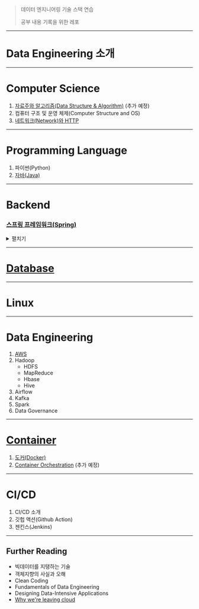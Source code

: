> 데이터 엔지니어링 기술 스택 연습
>
> 공부 내용 기록을 위한 레포

---

# Data Engineering 소개







---

# Computer Science

1. [자료주와 알고리즘(Data Structure & Algorithm)]() (추가 예정)
2. 컴퓨터 구조 및 운영 체제(Computer Structure and OS)
3. [네트워크(Network)와 HTTP](network%20and%20http/README.md)

---

# Programming Language

1. 파이썬(Python)
2. [자바(Java)](java/README.md)

---

# Backend

### [스프링 프레임워크(Spring)](spring/README.md)

<details>
  <summary>펼치기</summary>
### [1) Spring 소개](https://github.com/seungki1011/Data-Engineering/tree/main/spring/(001)Spring%20Introduction)

1. [Introduction]((001)Spring%20Introduction#1-introduction)
   * ```Spring```, ```SpringBoot``` 소개
   * ```Gradle```
   * MVC Pattern
2. [Spring Boot Project Configuration]((001)Spring%20Introduction#2-spring-boot-project-configuration)
   * Spring Boot 프로젝트 생성하기
   * 실행 확인하기
   * View 설정하기
   * 빌드 후 실행
3. [Spring 웹 개발]((001)Spring%20Introduction#3-spring-%EC%9B%B9-%EA%B0%9C%EB%B0%9C)
   * Static Contents
   * MVC & Template Engine
   * API
4. [회원 관리 기능 개발 I]((001)Spring%20Introduction#4-%ED%9A%8C%EC%9B%90-%EA%B4%80%EB%A6%AC-%EA%B8%B0%EB%8A%A5-%EA%B0%9C%EB%B0%9C-i)
   * 비즈니스 요구 사항
   * 애플리케이션 계층 구조
   * 클래스 의존 관계
   * 회원 저장소 코드, 테스트 코드
   * 회원 서비스 코드, 테스트 코드
5. [Spring Bean & Dependency]((001)Spring%20Introduction#5-spring-bean--dependency)
   * Component Scan
   * 자바 코드로 스프링 빈 등록
6. [회원 관리 기능 개발 II]((001)Spring%20Introduction#6-%ED%9A%8C%EC%9B%90-%EA%B4%80%EB%A6%AC-%EA%B8%B0%EB%8A%A5-%EA%B0%9C%EB%B0%9C-ii)
   * 홈 화면 추가
   * 등록
   * 조회
7. [Spring DB Access]((001)Spring%20Introduction#7-spring-db-access)
   * H2 데이터베이스 Setup
   * JdbcTemplate
   * 스프링 통합 테스트
   * JPA
8. [AOP]((001)Spring%20Introduction#8-aop)
   * AOP 소개
9. [전체 요약]((001)Spring%20Introduction#%EC%A0%84%EC%B2%B4-%EC%9A%94%EC%95%BD)

### [2) Spring Core](https://github.com/seungki1011/Data-Engineering/tree/main/spring/(002)Spring%20Core%20-%201)

1. [Object Oriented Design(객체 지향 설계)]((002)Spring%20Core%20-%201#1-object-oriented-design%EA%B0%9D%EC%B2%B4-%EC%A7%80%ED%96%A5-%EC%84%A4%EA%B3%84)
   * SOLID 원칙
     * SRP
     * OCP
     * LSP
     * ISP
     * DIP
     * 요약
   * OOD와 Spring
2. [Spring 핵심 원리 I - 예제 생성]((002)Spring%20Core%20-%201#2-spring-%ED%95%B5%EC%8B%AC-%EC%9B%90%EB%A6%AC-i---%EC%98%88%EC%A0%9C-%EC%83%9D%EC%84%B1)
   * 프로젝트 생성
   * 비즈니스 요구 사항과 설계
   * 회원 도메인 설계, 개발, 테스트
   * 주문과 할인 도메인 설계, 개발, 테스트
3. [Spring 핵심 원리 II - 객체 지향 적용]((002)Spring%20Core%20-%201#3-spring-%ED%95%B5%EC%8B%AC-%EC%9B%90%EB%A6%AC-ii---%EA%B0%9D%EC%B2%B4-%EC%A7%80%ED%96%A5-%EC%A0%81%EC%9A%A9)
   * 새로운 할인 정책 개발
   * 관심사 분리
   * 새로운 구조와 할인 정책 적용
   * IoC, DI, 컨테이너
     * IoC
     * DI
     * IoC, DI 컨테이너
   * 스프링으로 전환
4. [Spring Container, Bean]((002)Spring%20Core%20-%201#4-spring-container--bean)
   * 스프링 컨테이너
   * 스프링 빈 조회
     * 컨테이너에 등록된 모든 빈 조회
     * 빈 조회하기
     * 상속관계의 빈 조회
   * ```BeanFactory```, ```ApplicationContext```
5. [Singleton Container]((002)Spring%20Core%20-%201#5-singleton-container)
   * 스프링이 없는 순수한 DI 컨테이너
   * 싱글톤 패턴(Singleton Pattern)
   * 스프링의 싱글톤 컨테이너
   * 싱글톤 방식의 주의점
   * ```@Configuration```
6. [Component Scan]((002)Spring%20Core%20-%201#6-component-scan)
   * ```@ComponentScan```, ```@Autowired```
   * ```@ComponentScan```의 탐색 위치와 스캔 대상
   * 필터, 중복 등록과 충돌
     * 필터
     * 중복 등록과 충돌돌
7. [Dependency Injection (DI, 의존관계 주입)]((002)Spring%20Core%20-%201#7-%EC%9D%98%EC%A1%B4%EA%B4%80%EA%B3%84-%EC%9E%90%EB%8F%99-%EC%A3%BC%EC%9E%85autowired)
   * DI(의존관계 주입)
     * 생성자 주입
     * 수정자 주입
     * 필드 주입
     * 메서드 주입
   * ```@Autowired``` 옵션 처리
   * 생성자 주입 권장
   * ```@Autowired 필드명```, ```@Qualifier```, ```@Primary```
     * 조회되는 빈이 2개 이상인 문제
     * ```@Autowired 필드명``` 매칭
     * ```@Qualifier```
     * ```@Primary```
   * 조회한 빈이 모두 필요한 경우
8. [Spring Bean Lifecycle Callbacks(빈 생명주기 콜백)]((002)Spring%20Core%20-%201#8-spring-bean-lifecycle-callbacks)
   * 빈 생명주기 콜백
   * 초기화, 소멸 메서드 지정
   * ```@PostConstruct```, ```@PreDestroy```
9. [Spring Bean Scope]((002)Spring%20Core%20-%201#9-spring-bean-scope)
   * Singleton vs Prototype
     * 싱글톤과 프로토타입 비교
     * 싱글톤과 프로토타입 함께 사용시의 문제
   * Provider
   * Web Scope
     * 웹 스코프 소개
     * Request Scope
10. [전체 요약]((002)Spring%20Core%20-%201#%EC%A0%84%EC%B2%B4-%EC%9A%94%EC%95%BD)

### [3) Spring MVC](https://github.com/seungki1011/Data-Engineering/tree/main/spring/(003)Spring%20MVC%20-%201)

1. [Web Application]((003)Spring%20MVC%20-%201#1-web-application)
   * Web Server, Was
   * Thread Pool
   * AJAX
   * SSR(서버 사이드 렌더링), CSR(클라이언트 사이드 렌더링)
2. [MVC(Model View Controller)]((003)Spring%20MVC%20-%201#2-mvcmodel-view-controller)
   * MVC 소개
   * Front Controller
   * Front Controller 도입
   * View 분리
   * Model 도입
   * 사용성 개선
   * Adapter 도입
3. [Spring MVC]((003)Spring%20MVC%20-%201#3-spring-mvc)
   * Spring MVC 구조
     * `HandlerMapping`, `HandlerAdapter`
     * `ViewResolver`
   * Spring MVC 사용해보기
   * 사용성 개선
4. [Spring MVC - 기능 살펴보기]((003)Spring%20MVC%20-%201#4-spring-mvc---%EA%B8%B0%EB%8A%A5-%EC%82%B4%ED%8E%B4%EB%B3%B4%EA%B8%B0)
   * Logging
   * `MappingController`(요청 매핑)
   * HTTP Header 조회
   * HTTP Request Parameter
     * `@RequestParam`
     * `@ModelAttribute`
   * HTTP Request Message
     * Text 전달
     * JSON 전달
   * HTTP Response
     * Static Resource 제공
     * View Template 사용
     * HTTP 메세지 사용(메세지 바디에 직접 입력)
   * `HttpMessageConverter`
   * `RequestMappingHandlerAdapter`
5. [Spring 메세지, 국제화 (Message, Internationalization)]((003)Spring%20MVC%20-%201#5-%EC%8A%A4%ED%94%84%EB%A7%81-%EB%A9%94%EC%84%B8%EC%A7%80-%EA%B5%AD%EC%A0%9C%ED%99%94-messages-internationalization)
   * 메세지, 국제화 소개
     * 메세지
     * 국제화
   * 메세지 적용하기
     * 메세지 소스(`MessageSource`) 설정
     * 타임리프 메세지 적용
   * 국제화 적용하기
6. [검증(Validation)]((003)Spring%20MVC%20-%201#6-%EA%B2%80%EC%A6%9Dvalidation)
   * 검증 소개
   * `BindingResult`
   * 오류 코드, 메세지 처리
     * `errors.properties`
     * `rejectValue()`, `reject()`
     * `MessageCodesResolver`
     * 스프링이 직접 만든 오류 메세지 처리
   * Validator 분리
7. [Bean Validation]((003)Spring%20MVC%20-%201#7-bean-validation)
   * Bean Validation 사용해보기
   * Bean Validation 검증 순서
   * 에러 코드 수정
   * Bean Validation `ObjectError`
   * Bean Validation의 한계와 `groups`
   * Form 객체의 분리
   * `@RequestBody`에 `@Validated` 적용
8. [쿠키, 세션(Cookie, Session)]((003)Spring%20MVC%20-%201#8-%EC%BF%A0%ED%82%A4-%EC%84%B8%EC%85%98-cookie-session)
   * 로그인을 위한 요구 사항
   * 화면과 기능 구현
     * 홈 화면
     * 회원 가입
     * 로그인
   * 쿠키 사용(Cookie)
   * 세션 사용(Seesion)
     * 세션 소개
     * `HttpSession`으로 세션 구현
     * 세션 타임아웃
9. [필터, 인터셉터(Filter, Interceptor)]((003)Spring%20MVC%20-%201#9-%ED%95%84%ED%84%B0-%EC%9D%B8%ED%84%B0%EC%85%89%ED%84%B0filter-interceptor)
   * 서블릿 필터(Servlet Filter) 소개
   * 필터 예시
     * 예시 1 - 사용자 요청 로깅
     * 예시 2 - 로그인 체크
   * 스프링 인터셉터(Interceptor) 소개
   * 인터셉터 예시
     * 예시 1 - 사용자 요청 로깅
     * 예시 2 - 로그인 체크
10. [오류 페이지(Error Page)]((003)Spring%20MVC%20-%201#10-%EC%98%A4%EB%A5%98-%ED%8E%98%EC%9D%B4%EC%A7%80error-page)
    * 서블릿에서의 예외 처리
      * 스프링 부트에서 제공하는 오류 페이지 기능
        * 오류 페이지 사용
        * `BasicErrorController`가 제공하는 정보
11. [API 예외 처리]((003)Spring%20MVC%20-%201#11-api-%EC%98%88%EC%99%B8-%EC%B2%98%EB%A6%AC)
    * `HandlerExceptionResolver` 소개
    * 스프링이 제공하는 `ExceptionResolver`
      * `ExceptionHandlerExceptionResolver`
    * `@ControllerAdvice`
12. [스프링 타입 컨버터]((003)Spring%20MVC%20-%201#12-%EC%8A%A4%ED%94%84%EB%A7%81-%ED%83%80%EC%9E%85-%EC%BB%A8%EB%B2%84%ED%84%B0)
    * `Converter`
    * `ConversionService`
    * `Converter` 사용하기
    * `Formatter`
    * `FormattingConversionService`
    * 스프링 제공 `Formatter`
13. [파일 업로드]((003)Spring%20MVC%20-%201#13-%ED%8C%8C%EC%9D%BC-%EC%97%85%EB%A1%9C%EB%93%9C)

### [4) Thymeleaf](https://github.com/seungki1011/Data-Engineering/tree/main/spring/(004)Thymeleaf)

1. [타임리프(Thymeleaf) 소개]((004)Thymeleaf#1-%ED%83%80%EC%9E%84%EB%A6%AC%ED%94%84thymeleaf-%EC%86%8C%EA%B0%9C)
2. [타임리프의 기본 기능]((004)Thymeleaf#2-%ED%83%80%EC%9E%84%EB%A6%AC%ED%94%84%EC%9D%98-%EA%B8%B0%EB%B3%B8-%EA%B8%B0%EB%8A%A5)
   * [`th:href`, `th:onclick`]((004)Thymeleaf#20-thhref-thonclick)
   * [`text`, `utext`]((004)Thymeleaf#21-text-utext)
   * [SpringEL]((004)Thymeleaf#22-springel)
     * 변수 표현식 사용해보기
     * 타임리프 지역 변수
   * [기본 객체]((004)Thymeleaf#23-%EA%B8%B0%EB%B3%B8-%EA%B0%9D%EC%B2%B4)
   * [유틸리티 객체]((004)Thymeleaf#24-%EC%9C%A0%ED%8B%B8%EB%A6%AC%ED%8B%B0-%EA%B0%9D%EC%B2%B4)
   * [URL 링크]((004)Thymeleaf#25-url-%EB%A7%81%ED%81%AC-%EC%A4%91%EC%9A%94)
   * [리터럴 대체]((004)Thymeleaf#26-%EB%A6%AC%ED%84%B0%EB%9F%B4-%EB%8C%80%EC%B2%B4)
   * [연산]((004)Thymeleaf#27-%EC%97%B0%EC%82%B0)
   * [속성값 설정]((004)Thymeleaf#28-%EC%86%8D%EC%84%B1%EA%B0%92-%EC%84%A4%EC%A0%95)
   * [반복(Loop)]((004)Thymeleaf#29-%EB%B0%98%EB%B3%B5loop)
   * [조건부]((004)Thymeleaf#210-%EC%A1%B0%EA%B1%B4%EB%B6%80)
   * [주석]((004)Thymeleaf#211-%EC%A3%BC%EC%84%9D)
   * [`th:block`]((004)Thymeleaf#212-thblock)
   * [자바스크립트 인라인]((004)Thymeleaf#213-%EC%9E%90%EB%B0%94%EC%8A%A4%ED%81%AC%EB%A6%BD%ED%8A%B8-%EC%9D%B8%EB%9D%BC%EC%9D%B8)
   * [템플릿 조각, 레이아웃(template fragment, layout)]((004)Thymeleaf#2132-%EC%9E%90%EB%B0%94%EC%8A%A4%ED%81%AC%EB%A6%BD%ED%8A%B8-%EC%9D%B8%EB%9D%BC%EC%9D%B8-each)
     * 템플릿 조각
     * 레이아웃
     * 레이아웃을 `<html>` 전체로 확장
3. [타임리프 - 스프링]((004)Thymeleaf#3-%ED%83%80%EC%9E%84%EB%A6%AC%ED%94%84---%EC%8A%A4%ED%94%84%EB%A7%81)
   * [입력 Form 처리]((004)Thymeleaf#31-%EC%9E%85%EB%A0%A5-form-%EC%B2%98%EB%A6%AC)
   * [단일 체크박스]((004)Thymeleaf#32-%EB%8B%A8%EC%9D%BC-%EC%B2%B4%ED%81%AC%EB%B0%95%EC%8A%A4)
   * [멀티 체크박스]((004)Thymeleaf#33-%EB%A9%80%ED%8B%B0-%EC%B2%B4%ED%81%AC%EB%B0%95%EC%8A%A4)

</details>

---

# [Database](database/README.md)





---

# Linux





---

# Data Engineering

1. [AWS](aws/README.md)
2. Hadoop
   * HDFS
   * MapReduce
   * Hbase
   * Hive
3. Airflow
4. Kafka
5. Spark
6. Data Governance

---

# [Container](container/README.md)

1. [도커(Docker)](container/(001)Docker/README.md)
2. [Container Orchestration](container/(002)Container_Orchestration/README.md) (추가 예정)

---

# CI/CD

1. CI/CD 소개
2. 깃헙 액션(Github Action)
3. 젠킨스(Jenkins)

---

## Further Reading

* 빅데이터를 지탱하는 기술
* 객체지향의 사실과 오해
* Clean Coding
* Fundamentals of Data Engineering
* Designing Data-Intensive Applications
* [Why we're leaving cloud](https://world.hey.com/dhh/why-we-re-leaving-the-cloud-654b47e0)

